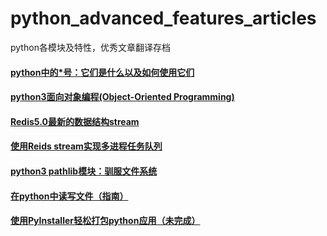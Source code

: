 # python_advanced_features_articles
python各模块及特性，优秀文章翻译存档
#### [python中的*号：它们是什么以及如何使用它们](https://github.com/Boreas514/python_advanced_features_articles/blob/master/Asterisks%20in%20Python.md)

#### [python3面向对象编程(Object-Oriented Programming)](https://github.com/Boreas514/python_advanced_features_articles/blob/master/Object-Oriented%20Programming(OOP)%20in%20Python3.md)

#### [Redis5.0最新的数据结构stream](https://github.com/Boreas514/python_advanced_features_articles/blob/master/Introduction%20to%20Redis%20Streams.md)

#### [使用Reids stream实现多进程任务队列](https://github.com/Boreas514/python_advanced_features_articles/blob/master/Multi-process%20task%20queue%20using%20Redis%20Streams.md)

#### [python3 pathlib模块：驯服文件系统](https://github.com/Boreas514/python_advanced_features_articles/blob/master/Python3%20pathlib%20Module.md)

#### [在python中读写文件（指南）](https://github.com/Boreas514/python_advanced_features_articles/blob/master/Reading%20and%20Writing%20Files%20in%20Python%20(Guide).md)

#### [使用PyInstaller轻松打包python应用（未完成）](https://github.com/Boreas514/python_advanced_features_articles/blob/master/Using%20PyInstaller%20to%20Easily%20Distribute%20Python%20Applications.md)
